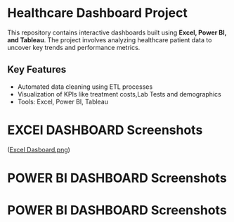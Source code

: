 # Healthcare Dashboard Project
This repository contains interactive dashboards built using **Excel, Power BI, and Tableau**. 
The project involves analyzing healthcare patient data to uncover key trends and performance metrics.

## Key Features
- Automated data cleaning using ETL processes
- Visualization of KPIs like treatment costs,Lab Tests and demographics
- Tools: Excel, Power BI, Tableau

# EXCEl DASHBOARD  Screenshots
  ([Excel Dasboard.png](https://github.com/vaishdevle/Data-Analyst--Dashboard/blob/main/Excel%20Dasboard.png))

# POWER BI DASHBOARD  Screenshots
 
# POWER BI DASHBOARD  Screenshots
